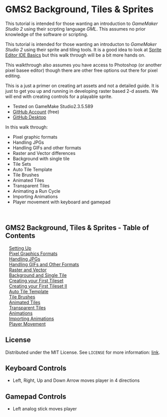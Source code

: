 # GMS2 Background, Tiles & Sprites


<!-- OVERVIEW -->
This tutorial is intended for those wanting an introduction to <i>GameMaker Studio 2</i> using their scrpting language <i>GML</i>. This assumes no prior knowledge of the software or scripting. 

This tutorial is intended for those wanting an introducton to <i>GameMaker Studio 2</i> using their sprite and tiling tools. It is a good idea to look at [Sprite Editor IDE Basics](https://marketplace.yoyogames.com/assets/4370/the-sprite-editor-ide-basics) but this walk through will be a bit more hands on.

This walkthrough also assumes you have access to Photoshop (or another pixel basee editor) though there are other free options out there for pixel editing.
		
This is a just a primer on creating art assets and not a detailed guide.  It is just to get you up and running in developing raster based 2-d assets.  We will end with creating controls for a playable sprite. 

* Tested on GameMake Studio2.3.5.589
* [GitHub Account](https://github.com) (free)
* [GitHub Desktop](https://desktop.github.com)

In this walk through:

* Pixel graphic formats
* Handling JPGs
* Handling GIFs and other formats
* Raster and Vector differences
* Background with single tile
* Tile Sets
* Auto Tile Template
* Tile Brushes
* Animated Tiles
* Transparent Tiles
* Animating a Run Cycle
* Importing Animations
* Player movement with keyboard and gamepad

<br>


<!-- TOC -->
## GMS2 Background, Tiles & Sprites - Table of Contents

<kbd></kbd> &nbsp;&nbsp; [Setting Up](setting-up/README.md#user-content-setting-up) <br>
<kbd></kbd> &nbsp;&nbsp; [Pixel Graphics Formats](pixel-graphics/README.md#user-content-pixel-graphics-formats) <br>
<kbd></kbd> &nbsp;&nbsp; [Handling JPGs](handling-jpg/README.md#user-content-handling-jpgs) <br>
<kbd></kbd> &nbsp;&nbsp; [Handling GIFs and Other Formats](handling-gif/README.md#user-content-handling-gifs-and-other-formats) <br>
<kbd></kbd> &nbsp;&nbsp; [Raster and Vector](raster-vector/README.md#user-content-raster-and-vector) <br>
<kbd></kbd> &nbsp;&nbsp; [Background and Single Tile](background-tile/README.md#user-content-background-and-single-tile) <br>
<kbd></kbd> &nbsp;&nbsp; [Creating your First Tileset](first-tileset/README.md#user-content-creating-your-first-tileset) <br>
<kbd></kbd> &nbsp;&nbsp; [Creating your First Tileset II](first-tileset-ii/README.md#user-content-creating-your-first-tileset-ii) <br>
<kbd></kbd> &nbsp;&nbsp; [Auto Tile Template](auto-tile/README.md#user-content-auto-tile-template) <br>
<kbd></kbd> &nbsp;&nbsp; [Tile Brushes](tile-brushes/README.md#user-content-tile-brushes) <br>
<kbd></kbd> &nbsp;&nbsp; [Animated Tiles](animated-tiles/README.md#user-content-animated-tiles) <br>
<kbd></kbd> &nbsp;&nbsp; [Transparent Tiles](transparent-tiles/README.md#user-content-transparent-tiles) <br>
<kbd></kbd> &nbsp;&nbsp; [Animations](animations/README.md#user-content-animations) <br>
<kbd></kbd> &nbsp;&nbsp; [Importing Animations](importing-animations/README.md#user-content-importing-animations) <br>
<kbd></kbd> &nbsp;&nbsp; [Player Movement](player-movement/README.md#user-content-player-movement) <br>


<!-- LICENSE -->
## License
Distributed under the MIT License. See `LICENSE` for more information: [link](LICENSE).

## Keyboard Controls
* Left, Right, Up and Down Arrow moves player in 4 directions

## Gamepad Controls
* Left analog stick moves player                                                                                                                                                                                                                                                                                                                                                            